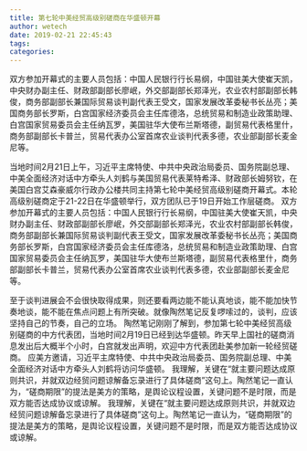 ```yaml
---
title: 第七轮中美经贸高级别磋商在华盛顿开幕
author: wetech
date: 2019-02-21 22:45:43
tags: 
categories: 
---
```

双方参加开幕式的主要人员包括：中国人民银行行长易纲，中国驻美大使崔天凯，中央财办副主任、财政部副部长廖岷，外交部副部长郑泽光，农业农村部副部长韩俊，商务部副部长兼国际贸易谈判副代表王受文，国家发展改革委秘书长丛亮；美国商务部长罗斯，白宫国家经济委员会主任库德洛，总统贸易和制造业政策助理、白宫国家贸易委员会主任纳瓦罗，美国驻华大使布兰斯塔德，副贸易代表格里什，商务部副部长卡普兰，贸易代表办公室首席农业谈判代表多德，农业部副部长麦金尼等。
<!-- more -->
当地时间2月21日上午，习近平主席特使、中共中央政治局委员、国务院副总理、中美全面经济对话中方牵头人刘鹤与美国贸易代表莱特希泽、财政部长姆努钦，在美国白宫艾森豪威尔行政办公楼共同主持第七轮中美经贸高级别磋商开幕式。本轮高级别磋商定于21-22日在华盛顿举行，双方团队已于19日开始工作层磋商。
双方参加开幕式的主要人员包括：中国人民银行行长易纲，中国驻美大使崔天凯，中央财办副主任、财政部副部长廖岷，外交部副部长郑泽光，农业农村部副部长韩俊，商务部副部长兼国际贸易谈判副代表王受文，国家发展改革委秘书长丛亮；美国商务部长罗斯，白宫国家经济委员会主任库德洛，总统贸易和制造业政策助理、白宫国家贸易委员会主任纳瓦罗，美国驻华大使布兰斯塔德，副贸易代表格里什，商务部副部长卡普兰，贸易代表办公室首席农业谈判代表多德，农业部副部长麦金尼等。
 
 
至于谈判进展会不会很快取得成果，则还要看两边能不能认真地谈，能不能加快节奏地谈，能不能在焦点问题上有所突破。就像陶然笔记反复啰嗦过的，谈判，应该坚持自己的节奏，自己的立场。
陶然笔记刚刚了解到，参加第七轮中美经贸高级别磋商的中方代表团，当地时间2月19日已经到达华盛顿。昨天早上国社的磋商消息发出后大概半个小时，白宫就发出声明，欢迎中方代表团赴美参加新一轮经贸磋商。
应美方邀请，习近平主席特使、中共中央政治局委员、国务院副总理、中美全面经济对话中方牵头人刘鹤将访问华盛顿。
我理解，关键在“就主要问题达成原则共识，并就双边经贸问题谅解备忘录进行了具体磋商”这句上。陶然笔记一直认为，“磋商期限”的提法是美方的策略，是舆论议程设置，关键问题不是时限，而是双方能否达成协议或谅解。
我理解，关键在“就主要问题达成原则共识，并就双边经贸问题谅解备忘录进行了具体磋商”这句上。陶然笔记一直认为，“磋商期限”的提法是美方的策略，是舆论议程设置，关键问题不是时限，而是双方能否达成协议或谅解。
